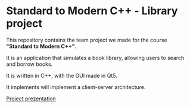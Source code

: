 # Standard to Modern C++ - Library project

This repository contains the team project we made for the course **"Standard to Modern C++"**.

It is an application that simulates a book library, allowing users to search and borrow books.

It is written in C++, with the GUI made in Qt5.

It implements will implement a client-server architecture.

[Project prezentation](https://youtu.be/FaR5sPNwjv0)

